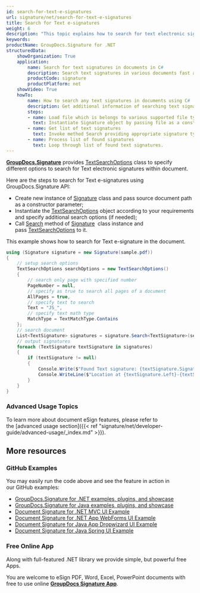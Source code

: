 ```yaml
---
id: search-for-text-e-signatures
url: signature/net/search-for-text-e-signatures
title: Search for Text e-signatures
weight: 6
description: "This topic explains how to search for text electronic signatures within the document pages by GroupDocs.Signature API."
keywords: 
productName: GroupDocs.Signature for .NET
structuredData:
    showOrganization: True
    application:    
        name: Search for text signatures in documents in C#    
        description: Search text signatures in various documents fast and easily with C# language and GroupDocs.Signature for .NET APIs
        productCode: signature
        productPlatform: net 
    showVideo: True
    howTo:
        name: How to search any text signatures in documents using C# 
        description: Get additional information of searching text signatures in documents with C#
        steps:
        - name: Load file which is belongs to various supported file types.
          text: Instantiate Signature object by passing file as a constructor parameter. You may provide either file path or file stream. 
        - name: Get list of text signatures 
          text: Invoke method Search providing appropriate signature type.
        - name: Process list of found signatures
          text: Loop through list of found text signatures.
---
```

[**GroupDocs.Signature**](https://products.groupdocs.com/signature/net) provides [TextSearchOptions](https://reference.groupdocs.com/signature/net/groupdocs.signature.options/textsearchoptions) class to specify different options to search for Text electronic signatures within document.

Here are the steps to search for Text e-signatures using GroupDocs.Signature API:

* Create new instance of [Signature](https://reference.groupdocs.com/signature/net/groupdocs.signature/signature) class and pass source document path as a constructor parameter;
* Instantiate the [TextSearchOptions](https://reference.groupdocs.com/signature/net/groupdocs.signature.options/textsearchoptions) object according to your requirements and specify additional search options (if needed);  
* Call [Search](https://reference.groupdocs.com/signature/net/groupdocs.signature/signature/search) method of [Signature](https://reference.groupdocs.com/signature/net/groupdocs.signature/signature)  class instance and pass [TextSearchOptions](https://reference.groupdocs.com/signature/net/groupdocs.signature.options/textsearchoptions) to it.

This example shows how to search for Text e-signature in the document.

```csharp
using (Signature signature = new Signature(sample.pdf))
{
    // setup search options
    TextSearchOptions searchOptions = new TextSearchOptions()
    {
        // search only page with specified number
        PageNumber = null,
        // specify as true to search all pages of a document
        AllPages = true,
        // specify text to search
        Text = "JS_",
        // specify text math type
        MatchType = TextMatchType.Contains
    };
    // search document
    List<TextSignature> signatures = signature.Search<TextSignature>(searchOptions);
    // output signatures
    foreach (TextSignature textSignature in signatures)
    {
        if (textSignature != null)
        {
            Console.Write($"Found Text signature: {textSignature.SignatureImplementation} with text {textSignature.Text}.");
            Console.WriteLine($"Location at {textSignature.Left}-{textSignature.Top}. Size is {textSignature.Width}x{textSignature.Height}.");
        }
    }
}
```

### Advanced Usage Topics

To learn more about document eSign features, please refer to the [advanced usage section]({{< ref "signature/net/developer-guide/advanced-usage/_index.md" >}}).

## More resources

### GitHub Examples

You may easily run the code above and see the feature in action in our GitHub examples:

* [GroupDocs.Signature for .NET examples, plugins, and showcase](https://github.com/groupdocs-signature/GroupDocs.Signature-for-.NET)
* [GroupDocs.Signature for Java examples, plugins, and showcase](https://github.com/groupdocs-signature/GroupDocs.Signature-for-Java)
* [Document Signature for .NET MVC UI Example](https://github.com/groupdocs-signature/GroupDocs.Signature-for-.NET-MVC)
* [Document Signature for .NET App WebForms UI Example](https://github.com/groupdocs-signature/GroupDocs.Signature-for-.NET-WebForms)
* [Document Signature for Java App Dropwizard UI Example](https://github.com/groupdocs-signature/GroupDocs.Signature-for-Java-Dropwizard)
* [Document Signature for Java Spring UI Example](https://github.com/groupdocs-signature/GroupDocs.Signature-for-Java-Spring)

### Free Online App

Along with full-featured .NET library we provide simple, but powerful free Apps.

You are welcome to eSign PDF, Word, Excel, PowerPoint documents with free to use online **[GroupDocs Signature App](https://products.groupdocs.app/signature)**.
